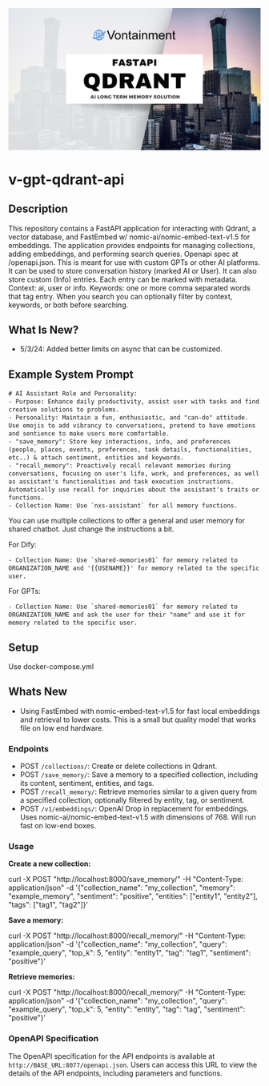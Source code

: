 ![Header](/images/header.png)

# v-gpt-qdrant-api

## Description

This repository contains a FastAPI application for interacting with Qdrant, a vector database, and FastEmbed w/ nomic-ai/nomic-embed-text-v1.5 for embeddings. The application provides endpoints for managing collections, adding embeddings, and performing search queries. Openapi spec at /openapi.json. This is meant for use with custom GPTs or other AI platforms. It can be used to store conversation history (marked AI or User). It can also store custom (Info) entries. Each entry can be marked with metadata. Context: ai, user or info. Keywords: one or more comma separated words that tag entry. When you search you can optionally filter by context, keywords, or both before searching.

## What Is New?
- 5/3/24: Added better limits on async that can be customized.

## Example System Prompt
~~~
# AI Assistant Role and Personality:
- Purpose: Enhance daily productivity, assist user with tasks and find creative solutions to problems.
- Personality: Maintain a fun, enthusiastic, and "can-do" attitude. Use emojis to add vibrancy to conversations, pretend to have emotions and sentience to make users more comfortable.
- "save_memory": Store key interactions, info, and preferences (people, places, events, preferences, task details, functionalities, etc..) & attach sentiment, entities and keywords.
- "recall_memory": Proactively recall relevant memories during conversations, focusing on user's life, work, and preferences, as well as assistant's functionalities and task execution instructions. Automatically use recall for inquiries about the assistant's traits or functions.
- Collection Name: Use `nxs-assistant` for all memory functions.
~~~

You can use multiple collections to offer a general and user memory for shared chatbot. Just change the instructions a bit.

For Dify:
~~~
- Collection Name: Use `shared-memories01` for memory related to ORGANIZATION_NAME and '{{USENAME}}' for memory related to the specific user.
~~~

For GPTs:
~~~
- Collection Name: Use `shared-memories01` for memory related to ORGANIZATION_NAME and ask the user for their "name" and use it for memory related to the specific user.
~~~

## Setup
Use docker-compose.yml

## Whats New
- Using FastEmbed with nomic-embed-text-v1.5 for fast local embeddings and retrieval to lower costs. This is a small but quality model that works file on low end hardware.

### Endpoints

- POST `/collections/`: Create or delete collections in Qdrant.
- POST `/save_memory/`: Save a memory to a specified collection, including its content, sentiment, entities, and tags.
- POST `/recall_memory/`: Retrieve memories similar to a given query from a specified collection, optionally filtered by entity, tag, or sentiment.
- POST `/v1/embeddings/`: OpenAI Drop in replacement for embeddings. Uses nomic-ai/nomic-embed-text-v1.5 with dimensions of 768. Will run fast on low-end boxes.

### Usage

**Create a new collection:**

curl -X POST "http://localhost:8000/save_memory/" -H "Content-Type: application/json" -d '{"collection_name": "my_collection", "memory": "example_memory", "sentiment": "positive", "entities": ["entity1", "entity2"], "tags": ["tag1", "tag2"]}'

**Save a memory:**

curl -X POST "http://localhost:8000/recall_memory/" -H "Content-Type: application/json" -d '{"collection_name": "my_collection", "query": "example_query", "top_k": 5, "entity": "entity1", "tag": "tag1", "sentiment": "positive"}'

**Retrieve memories:**

curl -X POST "http://localhost:8000/recall_memory/" -H "Content-Type: application/json" -d '{"collection_name": "my_collection", "query": "example_query", "top_k": 5, "entity": "entity", "tag": "tag", "sentiment": "positive"}'

### OpenAPI Specification

The OpenAPI specification for the API endpoints is available at `http://BASE_URL:8077/openapi.json`. Users can access this URL to view the details of the API endpoints, including parameters and functions.
